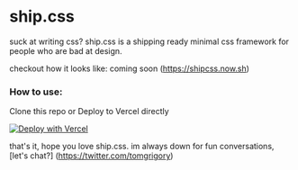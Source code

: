 # ship.css
suck at writing css? ship.css is a shipping ready minimal css framework for people who are bad at design. 

checkout how it looks like: coming soon (https://shipcss.now.sh)

 ### How to use:

Clone this repo or Deploy to Vercel directly

[![Deploy with Vercel](https://vercel.com/button)](https://vercel.com/new/clone?repository-url=https://github.com/tomgrigory/ship.css/)

that's it, hope you love ship.css. im always down for fun conversations, [let's chat?] (https://twitter.com/tomgrigory)

